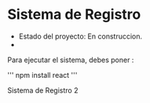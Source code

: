 <h1> Sistema de Registro </h1>

- Estado del proyecto: En construccion.
- 
Para ejecutar el sistema, debes poner :


''' npm install react '''

Sistema de Registro 2
